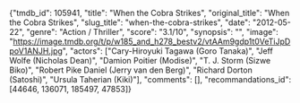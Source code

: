 {"tmdb_id": 105941, "title": "When the Cobra Strikes", "original_title": "When the Cobra Strikes", "slug_title": "when-the-cobra-strikes", "date": "2012-05-22", "genre": "Action / Thriller", "score": "3.1/10", "synopsis": "", "image": "https://image.tmdb.org/t/p/w185_and_h278_bestv2/vtAAm9gdp1t0VeTiJpDpoV1ANJH.jpg", "actors": ["Cary-Hiroyuki Tagawa (Goro Tanaka)", "Jeff Wolfe (Nicholas Dean)", "Damion Poitier (Modise)", "T. J. Storm (Sizwe Biko)", "Robert Pike Daniel (Jerry van den Berg)", "Richard Dorton (Satoshi)", "Ursula Taherian (Kiki)"], "comments": [], "recommandations_id": [44646, 136071, 185497, 47853]}